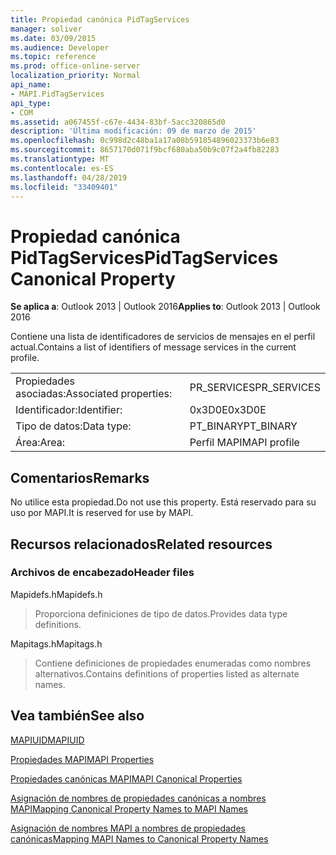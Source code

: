 ```yaml
---
title: Propiedad canónica PidTagServices
manager: soliver
ms.date: 03/09/2015
ms.audience: Developer
ms.topic: reference
ms.prod: office-online-server
localization_priority: Normal
api_name:
- MAPI.PidTagServices
api_type:
- COM
ms.assetid: a067455f-c67e-4434-83bf-5acc320865d0
description: 'Última modificación: 09 de marzo de 2015'
ms.openlocfilehash: 0c998d2c48ba1a17a08b591854896023373b6e83
ms.sourcegitcommit: 8657170d071f9bcf680aba50b9c07f2a4fb82283
ms.translationtype: MT
ms.contentlocale: es-ES
ms.lasthandoff: 04/28/2019
ms.locfileid: "33409401"
---
```

# <a name="pidtagservices-canonical-property"></a><span data-ttu-id="bcd43-103">Propiedad canónica PidTagServices</span><span class="sxs-lookup"><span data-stu-id="bcd43-103">PidTagServices Canonical Property</span></span>

  
  
<span data-ttu-id="bcd43-104">**Se aplica a**: Outlook 2013 | Outlook 2016</span><span class="sxs-lookup"><span data-stu-id="bcd43-104">**Applies to**: Outlook 2013 | Outlook 2016</span></span> 
  
<span data-ttu-id="bcd43-105">Contiene una lista de identificadores de servicios de mensajes en el perfil actual.</span><span class="sxs-lookup"><span data-stu-id="bcd43-105">Contains a list of identifiers of message services in the current profile.</span></span>
  
|||
|:-----|:-----|
|<span data-ttu-id="bcd43-106">Propiedades asociadas:</span><span class="sxs-lookup"><span data-stu-id="bcd43-106">Associated properties:</span></span>  <br/> |<span data-ttu-id="bcd43-107">PR_SERVICES</span><span class="sxs-lookup"><span data-stu-id="bcd43-107">PR_SERVICES</span></span>  <br/> |
|<span data-ttu-id="bcd43-108">Identificador:</span><span class="sxs-lookup"><span data-stu-id="bcd43-108">Identifier:</span></span>  <br/> |<span data-ttu-id="bcd43-109">0x3D0E</span><span class="sxs-lookup"><span data-stu-id="bcd43-109">0x3D0E</span></span>  <br/> |
|<span data-ttu-id="bcd43-110">Tipo de datos:</span><span class="sxs-lookup"><span data-stu-id="bcd43-110">Data type:</span></span>  <br/> |<span data-ttu-id="bcd43-111">PT_BINARY</span><span class="sxs-lookup"><span data-stu-id="bcd43-111">PT_BINARY</span></span>  <br/> |
|<span data-ttu-id="bcd43-112">Área:</span><span class="sxs-lookup"><span data-stu-id="bcd43-112">Area:</span></span>  <br/> |<span data-ttu-id="bcd43-113">Perfil MAPI</span><span class="sxs-lookup"><span data-stu-id="bcd43-113">MAPI profile</span></span>  <br/> |
   
## <a name="remarks"></a><span data-ttu-id="bcd43-114">Comentarios</span><span class="sxs-lookup"><span data-stu-id="bcd43-114">Remarks</span></span>

<span data-ttu-id="bcd43-115">No utilice esta propiedad.</span><span class="sxs-lookup"><span data-stu-id="bcd43-115">Do not use this property.</span></span> <span data-ttu-id="bcd43-116">Está reservado para su uso por MAPI.</span><span class="sxs-lookup"><span data-stu-id="bcd43-116">It is reserved for use by MAPI.</span></span>
  
## <a name="related-resources"></a><span data-ttu-id="bcd43-117">Recursos relacionados</span><span class="sxs-lookup"><span data-stu-id="bcd43-117">Related resources</span></span>

### <a name="header-files"></a><span data-ttu-id="bcd43-118">Archivos de encabezado</span><span class="sxs-lookup"><span data-stu-id="bcd43-118">Header files</span></span>

<span data-ttu-id="bcd43-119">Mapidefs.h</span><span class="sxs-lookup"><span data-stu-id="bcd43-119">Mapidefs.h</span></span>
  
> <span data-ttu-id="bcd43-120">Proporciona definiciones de tipo de datos.</span><span class="sxs-lookup"><span data-stu-id="bcd43-120">Provides data type definitions.</span></span>
    
<span data-ttu-id="bcd43-121">Mapitags.h</span><span class="sxs-lookup"><span data-stu-id="bcd43-121">Mapitags.h</span></span>
  
> <span data-ttu-id="bcd43-122">Contiene definiciones de propiedades enumeradas como nombres alternativos.</span><span class="sxs-lookup"><span data-stu-id="bcd43-122">Contains definitions of properties listed as alternate names.</span></span>
    
## <a name="see-also"></a><span data-ttu-id="bcd43-123">Vea también</span><span class="sxs-lookup"><span data-stu-id="bcd43-123">See also</span></span>



[<span data-ttu-id="bcd43-124">MAPIUID</span><span class="sxs-lookup"><span data-stu-id="bcd43-124">MAPIUID</span></span>](mapiuid.md)


[<span data-ttu-id="bcd43-125">Propiedades MAPI</span><span class="sxs-lookup"><span data-stu-id="bcd43-125">MAPI Properties</span></span>](mapi-properties.md)
  
[<span data-ttu-id="bcd43-126">Propiedades canónicas MAPI</span><span class="sxs-lookup"><span data-stu-id="bcd43-126">MAPI Canonical Properties</span></span>](mapi-canonical-properties.md)
  
[<span data-ttu-id="bcd43-127">Asignación de nombres de propiedades canónicas a nombres MAPI</span><span class="sxs-lookup"><span data-stu-id="bcd43-127">Mapping Canonical Property Names to MAPI Names</span></span>](mapping-canonical-property-names-to-mapi-names.md)
  
[<span data-ttu-id="bcd43-128">Asignación de nombres MAPI a nombres de propiedades canónicas</span><span class="sxs-lookup"><span data-stu-id="bcd43-128">Mapping MAPI Names to Canonical Property Names</span></span>](mapping-mapi-names-to-canonical-property-names.md)

